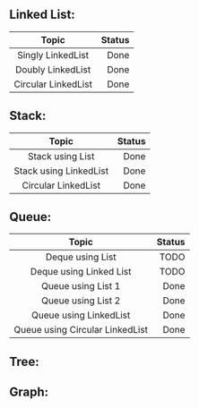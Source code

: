 ## Linked List: 

|      Topic            |     Status    |
|:---------------------:|--------------:|
|Singly LinkedList      |      Done     |
|Doubly LinkedList      |      Done     |
|Circular LinkedList    |      Done     |

## Stack:
|      Topic            |     Status    |
|:---------------------:|--------------:|
|Stack using List       |      Done     |
|Stack using LinkedList |      Done     |
|Circular LinkedList    |      Done     |

## Queue: 
|      Topic            |     Status    |
|:---------------------:|--------------:|
|Deque using List       |      TODO     |
|Deque using Linked List|      TODO     |
|Queue using List 1     |      Done     |
|Queue using List 2     |      Done     |
|Queue using LinkedList |      Done     |
|Queue using Circular LinkedList | Done |

## Tree:

## Graph:

